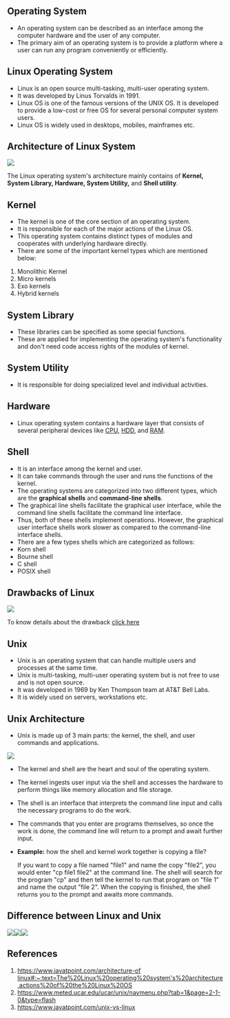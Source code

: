 ## Operating System

-   An operating system can be described as an interface among the computer hardware and the user of any computer.
-   The primary aim of an operating system is to provide a platform where a user can run any program conveniently or efficiently.

## Linux Operating System

-   Linux is an open source multi-tasking, multi-user operating system.
-   It was developed by Linus Torvalds in 1991.
-   Linux OS is one of the famous versions of the UNIX OS. It is developed to provide a low-cost or free OS for several personal computer system users.
-   Linux OS is widely used in desktops, mobiles, mainframes etc.

## Architecture of Linux System

![](media/179f202d0ee57f3c54c5276cd1322b56.png)

The Linux operating system's architecture mainly contains of **Kernel, System Library, Hardware, System Utility,** and **Shell utility**.

## Kernel

-   The kernel is one of the core section of an operating system.
-   It is responsible for each of the major actions of the Linux OS.
-   This operating system contains distinct types of modules and cooperates with underlying hardware directly.
-   There are some of the important kernel types which are mentioned below:
1.  Monolithic Kernel
2.  Micro kernels
3.  Exo kernels
4.  Hybrid kernels

## System Library

-   These libraries can be specified as some special functions.
-   These are applied for implementing the operating system's functionality and don't need code access rights of the modules of kernel.

## System Utility

-   It is responsible for doing specialized level and individual activities.

## Hardware

-   Linux operating system contains a hardware layer that consists of several peripheral devices like [CPU](https://www.javatpoint.com/central-processing-unit), [HDD](https://www.javatpoint.com/hdd), and [RAM](https://www.javatpoint.com/ram).

## Shell

-   It is an interface among the kernel and user.
-   It can take commands through the user and runs the functions of the kernel.
-   The operating systems are categorized into two different types, which are the **graphical shells** and **command-line shells**.
-   The graphical line shells facilitate the graphical user interface, while the command line shells facilitate the command line interface.
-   Thus, both of these shells implement operations. However, the graphical user interface shells work slower as compared to the command-line interface shells.
-   There are a few types shells which are categorized as follows:
-   Korn shell
-   Bourne shell
-   C shell
-   POSIX shell

## Drawbacks of Linux

![](media/87bd77c325b2569470b3f4baf3e12f57.png)

To know details about the drawback [click here](https://www.javatpoint.com/architecture-of-linux#:~:text=The%20Linux%20operating%20system's%20architecture,actions%20of%20the%20Linux%20OS)

## Unix

-   Unix is an operating system that can handle multiple users and processes at the same time.
-   Unix is multi-tasking, multi-user operating system but is not free to use and is not open source.
-   It was developed in 1969 by Ken Thompson team at AT&T Bell Labs.
-   It is widely used on servers, workstations etc.

## Unix Architecture

-   Unix is made up of 3 main parts: the kernel, the shell, and user commands and applications.

![](media/4d824ce6ca7dcc22df38a7fa49299b5f.png)

-   The kernel and shell are the heart and soul of the operating system.
-   The kernel ingests user input via the shell and accesses the hardware to perform things like memory allocation and file storage.
-   The shell is an interface that interprets the command line input and calls the necessary programs to do the work.
-   The commands that you enter are programs themselves, so once the work is done, the command line will return to a prompt and await further input.
-   **Example:** how the shell and kernel work together is copying a file?

    If you want to copy a file named "file1" and name the copy "file2", you would enter "cp file1 file2" at the command line. The shell will search for the program "cp" and then tell the kernel to run that program on "file 1" and name the output "file 2". When the copying is finished, the shell returns you to the prompt and awaits more commands.

## Difference between Linux and Unix

![](media/331faf3cabcb938a19355d7f3a78640d.png)![](media/52b41dbc59ca02f4e831e2c0925c669e.png)![](media/b3ec85b1d6b97643834a5c627108a693.png)

## References

1.  [https://www.javatpoint.com/architecture-of linux\#:\~:text=The%20Linux%20operating%20system's%20architecture,actions%20of%20the%20Linux%20OS](https://www.javatpoint.com/architecture-of%20linux#:~:text=The%20Linux%20operating%20system's%20architecture,actions%20of%20the%20Linux%20OS)
2.  <https://www.meted.ucar.edu/ucar/unix/navmenu.php?tab=1&page=2-1-0&type=flash>
3.  https://www.javatpoint.com/unix-vs-linux

